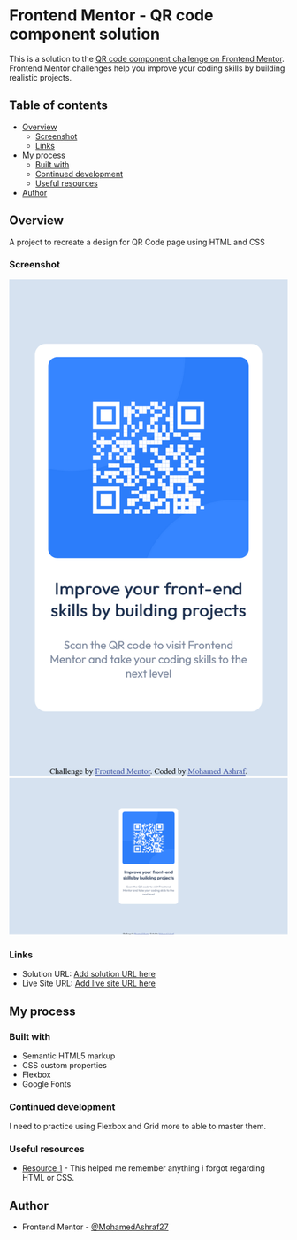 # Frontend Mentor - QR code component solution

This is a solution to the [QR code component challenge on Frontend Mentor](https://www.frontendmentor.io/challenges/qr-code-component-iux_sIO_H). Frontend Mentor challenges help you improve your coding skills by building realistic projects. 

## Table of contents

- [Overview](#overview)
  - [Screenshot](#screenshot)
  - [Links](#links)
- [My process](#my-process)
  - [Built with](#built-with)
  - [Continued development](#continued-development)
  - [Useful resources](#useful-resources)
- [Author](#author)

## Overview
A project to recreate a design for QR Code page using HTML and CSS

### Screenshot

![](./images/Screenshot_Mobile.png)
![](./images/Screenshot_Desktop.png)

### Links

- Solution URL: [Add solution URL here](https://github.com/MohamedAshraf27/MohamedAshraf27.github.io.git)
- Live Site URL: [Add live site URL here](https://mohamedashraf27.github.io/github)

## My process

### Built with

- Semantic HTML5 markup
- CSS custom properties
- Flexbox
- Google Fonts

### Continued development

I need to practice using Flexbox and Grid more to able to master them.

### Useful resources

- [Resource 1](https://developer.mozilla.org/en-US/) - This helped me remember anything i forgot regarding HTML or CSS.

## Author

- Frontend Mentor - [@MohamedAshraf27](https://www.frontendmentor.io/profile/MohamedAshraf27)
